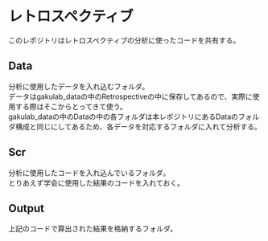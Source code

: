 # レトロスペクティブ
このレポジトリはレトロスペクティブの分析に使ったコードを共有する。  

## Data  
分析に使用したデータを入れ込むフォルダ。  
データはgakulab_dataの中のRetrospectiveの中に保存してあるので、実際に使用する際はそこからとってきて使う。  
gakulab_dataの中のDataの中の各フォルダは本レポジトリにあるDataのフォルダ構成と同じにしてあるため、各データを対応するフォルダに入れて分析する。  

## Scr  
分析に使用したコードを入れ込んでいるフォルダ。  
とりあえず学会に使用した結果のコードを入れておく。  

## Output  
上記のコードで算出された結果を格納するフォルダ。  
